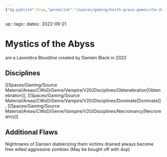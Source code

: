 ```yaml
---
{"dg-publish":true,"permalink":"/spaces/gaming/keith-grace-games/vtm-2022/areas/notes/harbingers-of-the-abyss/","dgHomeLink":true,"dgPassFrontmatter":true}
---
```


up:: 
tags:: 
dates:: 2022-09-21

# Mystics of the Abyss
are a Lasombra Bloodline created by Damien Black in 2022
## Disciplines 
[[Spaces/Gaming/Source Material/Areas/CWoD/Genre/Vampire/V20/Disciplines/Obtenebration|Obtenebration]], [[Spaces/Gaming/Source Material/Areas/CWoD/Genre/Vampire/V20/Disciplines/Dominate|Dominate]], [[Spaces/Gaming/Source Material/Areas/CWoD/Genre/Vampire/V20/Disciplines/Necromancy|Necromancy]]
## Additional Flaws
Nightmares of Damien diablerizing them
victims drained always become free willed aggressive zombies (May be bought off with 4xp)